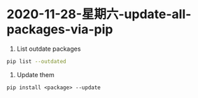 # 2020-11-28-星期六-update-all-packages-via-pip

1. List outdate packages

```bash
pip list --outdated
```

1. Update them

```bask
pip install <package> --update
```
